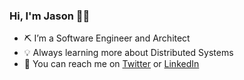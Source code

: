 ### Hi, I'm Jason 👋🏽

- ⛏️ I’m a Software Engineer and Architect
- 💡 Always learning more about Distributed Systems
- 📨 You can reach me on [Twitter](https://twitter.com/jasonwatson) or [LinkedIn](https://www.linkedin.com/in/jasonbwatson/)

<!-- <img src="https://github-readme-stats.vercel.app/api?username=jbw&&show_icons=true&theme=dark" /> -->

